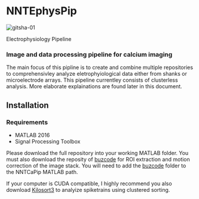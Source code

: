 # NNTEphysPip

![gitsha-01](https://user-images.githubusercontent.com/56140216/117356034-50877180-ae81-11eb-8e78-e014f26c2eab.png)

Electrophysiology Pipeline

### Image and data processing pipeline for calcium imaging

The main focus of this pipline is to create and combine multiple repositories to comprehensivley analyze eletrophyiological data either from shanks or microelectrode arrays. This pipeline currentley consists of clusterless analysis. More elaborate explainations are found later in this document. 

## Installation

### Requirements

- MATLAB 2016     
- Signal Processing Toolbox

Please download the full repository into your working MATLAB folder. You must also download the reposity of [buzcode](https://github.com/buzsakilab/buzcode) for ROI extraction and motion correction of the image stack. You will need to add the [buzcode](https://github.com/buzsakilab/buzcode) folder to the NNTCaPip MATLAB path.

If your computer is CUDA compatible, I highly recommend you also download [Kilosort3](https://github.com/MouseLand/Kilosort) to analyize spiketrains using clustered sorting. 


